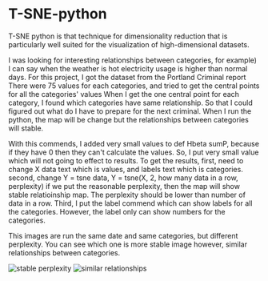 # T-SNE-python
T-SNE python is that technique for dimensionality reduction that is particularly well suited for the visualization of high-dimensional datasets.

I was looking for interesting relationships between categories, for example) I can say when the weather is hot electricity usage is higher than normal days.
For this project, I got the dataset from the Portland Criminal report
There were 75 values for each categories, and tried to get the central points for all the categories' values
When I get the one central point for each category, I found which categories have same relationship.
So that I could figured out what do I have to prepare for the next criminal.
When I run the python, the map will be change but the relationships between categories will stable.

With this commends, I added very small values to def Hbeta sumP, because if they have 0 then they can't calculate the values.
So, I put very small value which will not going to effect to results.
To get the results, first, need to change X data text which is values, and labels text which is categories. 
                    second, change Y = tsne data, Y = tsne(X, 2, how many data in a row, perplexity) if we put the reasonable perplexity, then the map will show stable relatioinship map. The perplexity should be lower than number of data in a row. 
                    Third, I put the label commend which can show labels for all the categories. However, the label only can show numbers for the categories.

This images are run the same date and same categories, but different perplexity. You can see which one is more stable image however, similar relationships between categories.

<img src = 'http://i.imgur.com/i3HA5RR.png' title= 'stable perplexity' />
<img src = 'http://i.imgur.com/kJ1SMf6.png' title= 'similar relationships' />
